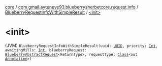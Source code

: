 [core](../../index.md) / [com.gmail.ayteneve93.blueberrysherbetcore.request.info](../index.md) / [BlueberryRequestInfoWithSimpleResult](index.md) / [&lt;init&gt;](./-init-.md)

# &lt;init&gt;

(JVM) `BlueberryRequestInfoWithSimpleResult(uuid: `[`UUID`](https://docs.oracle.com/javase/6/docs/api/java/util/UUID.html)`, priority: `[`Int`](https://kotlinlang.org/api/latest/jvm/stdlib/kotlin/-int/index.html)`, awaitingMills: `[`Int`](https://kotlinlang.org/api/latest/jvm/stdlib/kotlin/-int/index.html)`, blueberryRequest: `[`BlueberryAbstractRequest`](../../com.gmail.ayteneve93.blueberrysherbetcore.request/-blueberry-abstract-request/index.md)`<ReturnType>, requestType: `[`Class`](https://docs.oracle.com/javase/6/docs/api/java/lang/Class.html)`<out `[`Annotation`](https://kotlinlang.org/api/latest/jvm/stdlib/kotlin/-annotation/index.html)`>)`